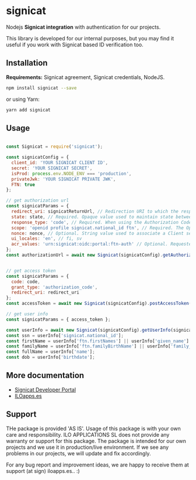 
# signicat

Nodejs **Signicat integration** with authentication for our projects.

This library is developed for our internal purposes, but you may find it useful if you work with Signicat based ID verification too.

## Installation

  **Requirements:** Signicat agreement, Signicat credentials, NodeJS.

  ```bash
  npm install signicat --save
  ```

  or using Yarn:

  ```bash
  yarn add signicat
  ```

## Usage

```javascript

const Signicat = require('signicat');

const signicatConfig = {
  client_id: 'YOUR SIGNICAT CLIENT ID',
  secret: 'YOUR SIGNICAT SECRET',
  isProd: process.env.NODE_ENV === 'production',
  privateJwk: 'YOUR SIGNICAT PRIVATE JWK',
  FTN: true
};

// get authorization url
const signicatParams = {
  redirect_uri: signicatReturnUrl, // Redirection URI to which the response will be sent.
  state: state, // Required. Opaque value used to maintain state between the request and the callback.
  response_type: 'code', // Required. When using the Authorization Code Flow, this value is “code”.
  scope: 'openid profile signicat.national_id ftn', // Required. The OpenID scope value specifies the behavior.
  nonce: nonce, // Optional. String value used to associate a Client session with an ID Token,
  ui_locales: 'en', // fi, sv
  acr_values: 'urn:signicat:oidc:portal:ftn-auth' // Optional. Requested Authentication Context Class Reference values
};
const authorizationUrl = await new Signicat(signicatConfig).getAuthorizationUrl(signicatParams);


// get access token
const signicatParams = {
  code: code,
  grant_type: 'authorization_code',
  redirect_uri: redirect_uri
};
const accessToken = await new Signicat(signicatConfig).postAccessToken(signicatParams);

// get user info
const signicatParams = { access_token };

const userInfo = await new Signicat(signicatConfig).getUserInfo(signicatParams);
const ssn = userInfo['signicat.national_id'];
const firstName = userInfo['ftn.firstNames'] || userInfo['given_name'] || userInfo['ftn.firstBirthName'];
const familyName = userInfo['ftn.familyBirthName'] || userInfo['family_name'];
const fullName = userInfo['name'];
const dob = userInfo['birthdate'];
```


## More documentation

* [Signicat Developer Portal](https://developer.signicat.com/)
* [ILOapps.es](https://iloapps.es/)


## Support

THe package is provided 'AS IS'. Usage of this package is with your own care and responsibility. ILO APPLICATIONS SL does not provide any warranty or support for this package. The package is intended for our own projects and we use it in production/live environment. If we see any problems in our projects, we will update and fix accordingly.

For any bug report and improvement ideas, we are happy to receive them at support (at sign) iloapps.es.. :)

